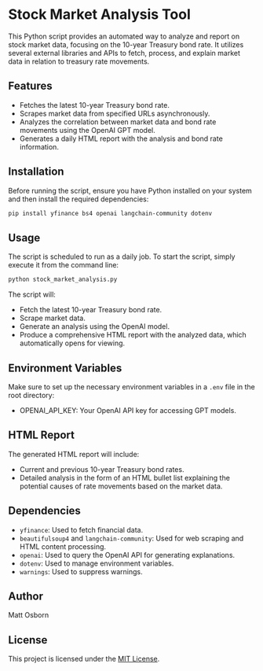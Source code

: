 # Stock Market Analysis Tool

This Python script provides an automated way to analyze and report on stock market data, focusing on the 10-year Treasury bond rate. It utilizes several external libraries and APIs to fetch, process, and explain market data in relation to treasury rate movements.

## Features

- Fetches the latest 10-year Treasury bond rate.
- Scrapes market data from specified URLs asynchronously.
- Analyzes the correlation between market data and bond rate movements using the OpenAI GPT model.
- Generates a daily HTML report with the analysis and bond rate information.

## Installation

Before running the script, ensure you have Python installed on your system and then install the required dependencies:

```bash
pip install yfinance bs4 openai langchain-community dotenv
```

## Usage

The script is scheduled to run as a daily job. To start the script, simply execute it from the command line:

```bash
python stock_market_analysis.py
```

The script will:
- Fetch the latest 10-year Treasury bond rate.
- Scrape market data.
- Generate an analysis using the OpenAI model.
- Produce a comprehensive HTML report with the analyzed data, which automatically opens for viewing.

## Environment Variables

Make sure to set up the necessary environment variables in a `.env` file in the root directory:

- OPENAI_API_KEY: Your OpenAI API key for accessing GPT models.

## HTML Report

The generated HTML report will include:
- Current and previous 10-year Treasury bond rates.
- Detailed analysis in the form of an HTML bullet list explaining the potential causes of rate movements based on the market data.

## Dependencies

- `yfinance`: Used to fetch financial data.
- `beautifulsoup4` and `langchain-community`: Used for web scraping and HTML content processing.
- `openai`: Used to query the OpenAI API for generating explanations.
- `dotenv`: Used to manage environment variables.
- `warnings`: Used to suppress warnings.

## Author

Matt Osborn

## License

This project is licensed under the [MIT License](LICENSE).